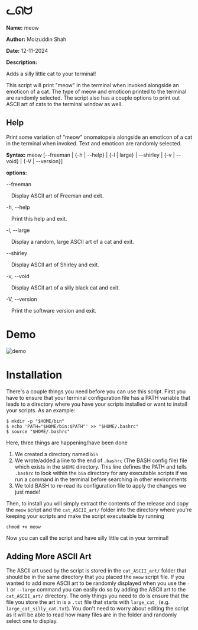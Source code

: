 
# ᓚᘏᗢ
**Name:** meow

**Author:** Moizuddin Shah

**Date:** 12-11-2024

**Description:**

Adds a silly little cat to your terminal!

This script will print "meow" in the terminal when invoked alongside an emoticon of a cat. The type of meow and emoticon printed to the terminal are randomly selected. The script also has a couple options to print out ASCII art of cats to the terminal window as well.

## Help
Print some variation of \"meow\" onomatopeia alongside an emoticon of a cat in the terminal when invoked. Text and emoticon are randomly selected.

**Syntax:** meow [--freeman | {-h | --help} | {-l | large} | --shirley | {-v | --void} | {-V | --version}]

**options:**

--freeman

&emsp;Display ASCII art of Freeman and exit.

-h, --help

&emsp;Print this help and exit.

-l, --large

&emsp;Display a random, large ASCII art of a cat and exit.

--shirley

&emsp;Display ASCII art of Shirley and exit.

-v, --void

&emsp;Display ASCII art of a silly black cat and exit.

-V, --version

&emsp;Print the software version and exit. 

# Demo

![demo](https://dappercat.neocities.org/media/project_demos/meow_script_demoV2-ezgif.com-optimize.gif)

# Installation

There's a couple things you need before you can use this script. First you have to ensure that your terminal configuration file has a PATH variable that leads to a directory where you have your scripts installed or want to install your scripts. As an example:

```
$ mkdir -p "$HOME/bin"
$ echo 'PATH="$HOME/bin:$PATH"' >> "$HOME/.bashrc"
$ source "$HOME/.bashrc"
```

Here, three things are happening/have been done

1. We created a directory named ``bin``
2. We wrote/added a line to the end of `.bashrc` (The BASH config file) file which exists in the ``$HOME`` directory. This line defines the PATH and tells `.bashrc` to look within the ``bin`` directory for any executable scripts if we run a command in the terminal before searching in other environments
3. We told BASH to re-read its configuration file to apply the changes we just made!

Then, to install you will simply extract the contents of the release and copy the `meow` script and the `cat_ASCII_art/` folder into the directory where you're keeping your scripts and make the script executeable by running

```
chmod +x meow
```

Now you can call the script and have silly little cat in your terminal!

## Adding More ASCII Art
The ASCII art used by the script is stored in the `cat_ASCII_art/` folder that should be in the same directory that you placed the `meow` script file. If you wanted to add more ASCII art to be randomly displayed when you use the `-l` or `--large` command you can easily do so by adding the ASCII art to the `cat_ASCII_art/` directory. The only things you need to do is ensure that the file you store the art in is a `.txt` file that starts with `large_cat_` (e.g. `large_cat_silly_cat.txt`). You don't need to worry about editing the script as it will be able to read how many files are in the folder and randomly select one to display.

